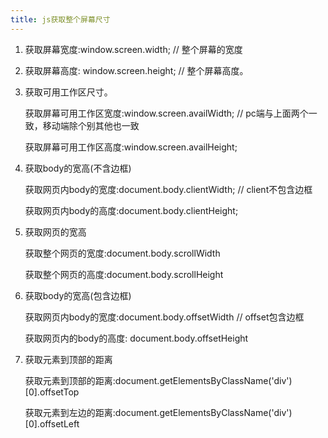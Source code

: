 ```yaml
---
title: js获取整个屏幕尺寸
---
```


1. 获取屏幕宽度:window.screen.width; // 整个屏幕的宽度
2. 获取屏幕高度: window.screen.height; // 整个屏幕高度。
3. 获取可用工作区尺寸。

   获取屏幕可用工作区宽度:window.screen.availWidth; // pc端与上面两个一致，移动端除个别其他也一致

   获取屏幕可用工作区高度:window.screen.availHeight;

4. 获取body的宽高(不含边框)
    
   获取网页内body的宽度:document.body.clientWidth; // client不包含边框
   
   获取网页内body的高度:document.body.clientHeight;

5. 获取网页的宽高

   获取整个网页的宽度:document.body.scrollWidth

   获取整个网页的高度:document.body.scrollHeight

6. 获取body的宽高(包含边框)

   获取网页内body的宽度:document.body.offsetWidth // offset包含边框

   获取网页内的body的高度: document.body.offsetHeight 

7. 获取元素到顶部的距离

   获取元素到顶部的距离:document.getElementsByClassName('div')[0].offsetTop

   获取元素到左边的距离:document.getElementsByClassName('div')[0].offsetLeft